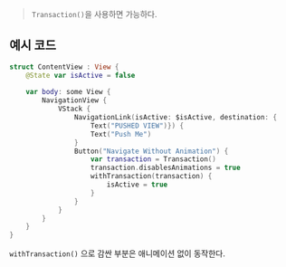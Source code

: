 
> `Transaction()`을 사용하면 가능하다.

## 예시 코드
```swift
struct ContentView : View {
	@State var isActive = false
	
	var body: some View {
		NavigationView {
			VStack {
				NavigationLink(isActive: $isActive, destination: {
					Text("PUSHED VIEW")}) {
					Text("Push Me")
				}
				Button("Navigate Without Animation") {
					var transaction = Transaction()
					transaction.disablesAnimations = true
					withTransaction(transaction) {
						isActive = true
					}
				}
			}
		}
	}
}
```

`withTransaction()` 으로 감싼 부분은 애니메이션 없이 동작한다.